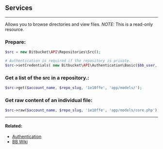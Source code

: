 ## Services

----
Allows you to browse directories and view files. 
*NOTE:* This is a read-only resource.

### Prepare:
```php
$src = new Bitbucket\API\Repositories\Src();

# Authentication is required if the repository is private.
$src->setCredentials( new Bitbucket\API\Authentication\Basic($bb_user, $bb_pass) );
```

### Get a list of the src in a repository.:
```php
$src->get($account_name, $repo_slug, '1e10ffe', 'app/models/');
```

### Get raw content of an individual file:
```php
$src->raw($account_name, $repo_slug, '1e10ffe', 'app/models/core.php');
```

----

#### Related:
  * [Authentication](../authentication.md)
  * [BB Wiki](https://confluence.atlassian.com/display/BITBUCKET/src+Resources)
